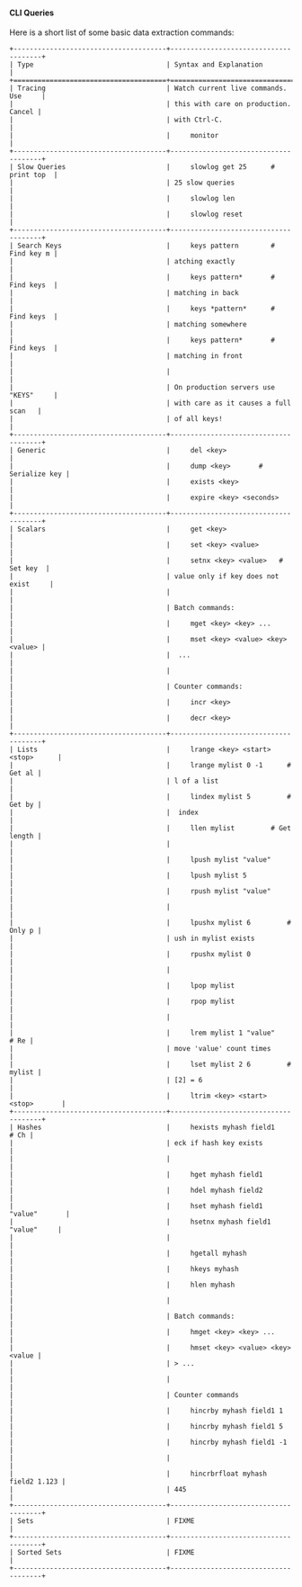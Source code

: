 #### CLI Queries

Here is a short list of some basic data extraction commands:

    +--------------------------------------+--------------------------------------+
    | Type                                 | Syntax and Explanation               |
    +======================================+======================================+
    | Tracing                              | Watch current live commands. Use     |
    |                                      | this with care on production. Cancel |
    |                                      | with Ctrl-C.                         |
    |                                      |     monitor                          |
    +--------------------------------------+--------------------------------------+
    | Slow Queries                         |     slowlog get 25      # print top  |
    |                                      | 25 slow queries                      |
    |                                      |     slowlog len                      |
    |                                      |     slowlog reset                    |
    +--------------------------------------+--------------------------------------+
    | Search Keys                          |     keys pattern        # Find key m |
    |                                      | atching exactly                      |
    |                                      |     keys pattern*       # Find keys  |
    |                                      | matching in back                     |
    |                                      |     keys *pattern*      # Find keys  |
    |                                      | matching somewhere                   |
    |                                      |     keys pattern*       # Find keys  |
    |                                      | matching in front                    |
    |                                      |                                      |
    |                                      | On production servers use "KEYS"     |
    |                                      | with care as it causes a full scan   |
    |                                      | of all keys!                         |
    +--------------------------------------+--------------------------------------+
    | Generic                              |     del <key>                        |
    |                                      |     dump <key>       # Serialize key |
    |                                      |     exists <key>                     |
    |                                      |     expire <key> <seconds>           |
    +--------------------------------------+--------------------------------------+
    | Scalars                              |     get <key>                        |
    |                                      |     set <key> <value>                |
    |                                      |     setnx <key> <value>   # Set key  |
    |                                      | value only if key does not exist     |
    |                                      |                                      |
    |                                      | Batch commands:                      |
    |                                      |     mget <key> <key> ...             |
    |                                      |     mset <key> <value> <key> <value> |
    |                                      |  ...                                 |
    |                                      |                                      |
    |                                      | Counter commands:                    |
    |                                      |     incr <key>                       |
    |                                      |     decr <key>                       |
    +--------------------------------------+--------------------------------------+
    | Lists                                |     lrange <key> <start> <stop>      |
    |                                      |     lrange mylist 0 -1      # Get al |
    |                                      | l of a list                          |
    |                                      |     lindex mylist 5         # Get by |
    |                                      |  index                               |
    |                                      |     llen mylist         # Get length |
    |                                      |                                      |
    |                                      |     lpush mylist "value"             |
    |                                      |     lpush mylist 5                   |
    |                                      |     rpush mylist "value"             |
    |                                      |                                      |
    |                                      |     lpushx mylist 6         # Only p |
    |                                      | ush in mylist exists                 |
    |                                      |     rpushx mylist 0                  |
    |                                      |                                      |
    |                                      |     lpop mylist                      |
    |                                      |     rpop mylist                      |
    |                                      |                                      |
    |                                      |     lrem mylist 1 "value"       # Re |
    |                                      | move 'value' count times             |
    |                                      |     lset mylist 2 6         # mylist |
    |                                      | [2] = 6                              |
    |                                      |     ltrim <key> <start> <stop>       |
    +--------------------------------------+--------------------------------------+
    | Hashes                               |     hexists myhash field1       # Ch |
    |                                      | eck if hash key exists               |
    |                                      |                                      |
    |                                      |     hget myhash field1               |
    |                                      |     hdel myhash field2               |
    |                                      |     hset myhash field1 "value"       |
    |                                      |     hsetnx myhash field1 "value"     |
    |                                      |                                      |
    |                                      |     hgetall myhash                   |
    |                                      |     hkeys myhash                     |
    |                                      |     hlen myhash                      |
    |                                      |                                      |
    |                                      | Batch commands:                      |
    |                                      |     hmget <key> <key> ...            |
    |                                      |     hmset <key> <value> <key> <value |
    |                                      | > ...                                |
    |                                      |                                      |
    |                                      | Counter commands                     |
    |                                      |     hincrby myhash field1 1          |
    |                                      |     hincrby myhash field1 5          |
    |                                      |     hincrby myhash field1 -1         |
    |                                      |                                      |
    |                                      |     hincrbrfloat myhash field2 1.123 |
    |                                      | 445                                  |
    +--------------------------------------+--------------------------------------+
    | Sets                                 | FIXME                                |
    +--------------------------------------+--------------------------------------+
    | Sorted Sets                          | FIXME                                |
    +--------------------------------------+--------------------------------------+
